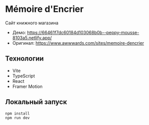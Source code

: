 # Mémoire d'Encrier

Сайт книжного магазина

- Демо: https://66461f7dc60184d103068b0b--peppy-mousse-8103a5.netlify.app/
- Оригинал: https://www.awwwards.com/sites/memoire-dencrier

## Технологии

- Vite
- TypeScript
- React
- Framer Motion

## Локальный запуск

```sh
npm install
npm run dev
```
